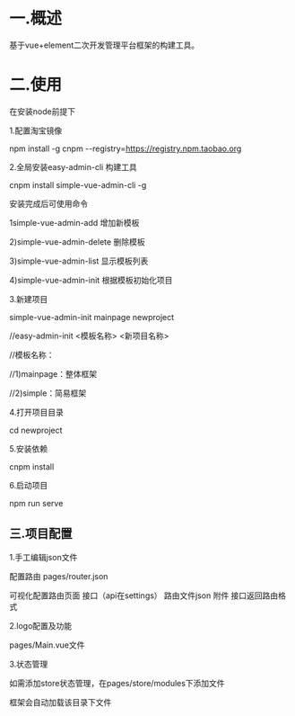 # 一.概述

基于vue+element二次开发管理平台框架的构建工具。

# 二.使用

在安装node前提下

1.配置淘宝镜像

npm install -g cnpm --registry=https://registry.npm.taobao.org

2.全局安装easy-admin-cli 构建工具

cnpm install simple-vue-admin-cli -g

安装完成后可使用命令

1simple-vue-admin-add            增加新模板

2)simple-vue-admin-delete         删除模板

3)simple-vue-admin-list           显示模板列表

4)simple-vue-admin-init           根据模板初始化项目

3.新建项目

simple-vue-admin-init mainpage newproject

//easy-admin-init <模板名称> <新项目名称>

//模板名称：

//1)mainpage：整体框架

//2)simple：简易框架

4.打开项目目录

cd newproject

5.安装依赖

cnpm install

6.启动项目

npm run serve

## 三.项目配置

1.手工编辑json文件

配置路由 pages/router.json

可视化配置路由页面
接口（api在settings）
路由文件json  附件 接口返回路由格式

2.logo配置及功能

pages/Main.vue文件

3.状态管理

如需添加store状态管理，在pages/store/modules下添加文件

框架会自动加载该目录下文件